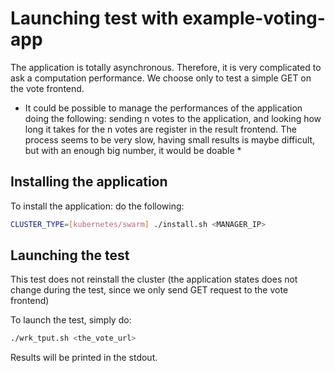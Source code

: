 # Launching test with example-voting-app

The application is totally asynchronous. Therefore, it is very complicated to ask a computation performance. We choose only to test a simple GET on the vote frontend. 

* It could be possible to manage the performances of the application doing the following: sending n votes to the application, and looking how long it takes for the n votes are register in the result frontend. The process seems to be very slow, having small results is maybe difficult, but with an enough big number, it would be doable *

## Installing the application

To install the application: do the following: 

```bash
CLUSTER_TYPE=[kubernetes/swarm] ./install.sh <MANAGER_IP>
```

## Launching the test

This test does not reinstall the cluster (the application states does not change during the test, since we only send GET request to the vote frontend)

To launch the test, simply do: 

```bash
./wrk_tput.sh <the_vote_url>
```
Results will be printed in the stdout. 


